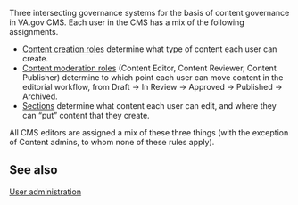Three intersecting governance systems for the basis of content governance in VA.gov CMS. Each user in the CMS has a mix of the following assignments.

- [Content creation roles](content-creator-roles/) determine what type of content each user can create.
- [Content moderation roles](content-moderation-roles/) (Content Editor, Content Reviewer, Content Publisher) determine to which point each user can move content in the editorial workflow, from Draft -> In Review -> Approved -> Published -> Archived.
- [Sections](sections/) determine what content each user can edit, and where they can “put” content that they create.

All CMS editors are assigned a mix of these three things (with the exception of Content admins, to whom none of these rules apply).

## See also

[User administration](../user-administration/)

